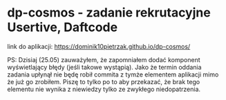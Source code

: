 # dp-cosmos - zadanie rekrutacyjne Usertive, Daftcode

link do aplikacji: https://dominik10pietrzak.github.io/dp-cosmos/

PS: Dzisiaj (25.05) zauważyłem, że zapomniałem dodać komponent wyświetlający błędy (jeśli takowe wystąpią). Jako że termin oddania zadania upłynął nie będę robił commita z tymże elementem aplikacji mimo że już go zrobiłem. Piszę to tylko po to aby przekazać, że brak tego elementu nie wynika z niewiedzy tylko ze zwykłego niedopatrzenia.
